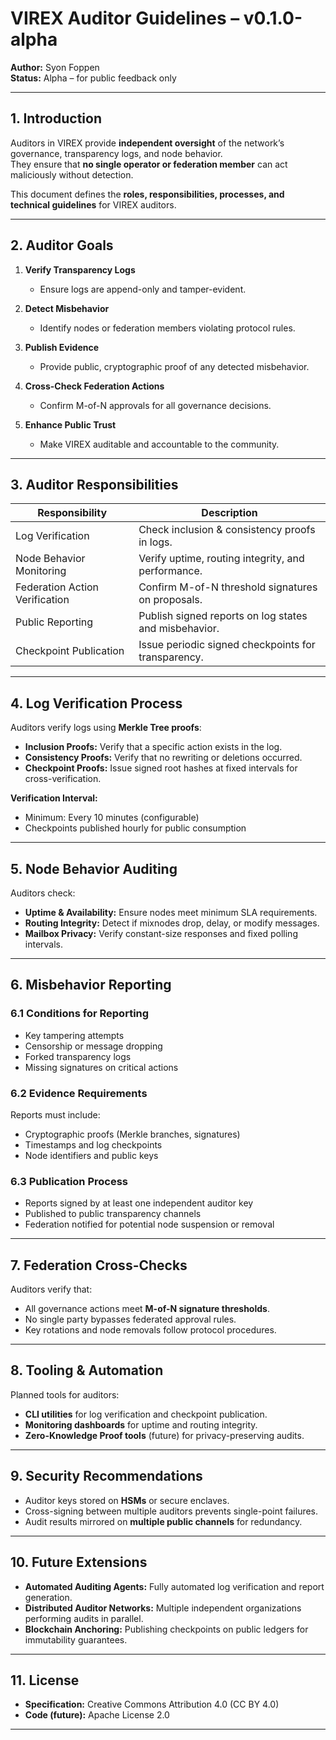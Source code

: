 # VIREX Auditor Guidelines – v0.1.0-alpha

**Author:** Syon Foppen  
**Status:** Alpha – for public feedback only  

---

## 1. Introduction  

Auditors in VIREX provide **independent oversight** of the network’s governance, transparency logs, and node behavior.  
They ensure that **no single operator or federation member** can act maliciously without detection.  

This document defines the **roles, responsibilities, processes, and technical guidelines** for VIREX auditors.

---

## 2. Auditor Goals  

1. **Verify Transparency Logs**  
   - Ensure logs are append-only and tamper-evident.  

2. **Detect Misbehavior**  
   - Identify nodes or federation members violating protocol rules.  

3. **Publish Evidence**  
   - Provide public, cryptographic proof of any detected misbehavior.  

4. **Cross-Check Federation Actions**  
   - Confirm M-of-N approvals for all governance decisions.  

5. **Enhance Public Trust**  
   - Make VIREX auditable and accountable to the community.  

---

## 3. Auditor Responsibilities  

| Responsibility                  | Description                                     |
|----------------------------------|-------------------------------------------------|
| Log Verification                 | Check inclusion & consistency proofs in logs.   |
| Node Behavior Monitoring         | Verify uptime, routing integrity, and performance. |
| Federation Action Verification   | Confirm M-of-N threshold signatures on proposals. |
| Public Reporting                  | Publish signed reports on log states and misbehavior. |
| Checkpoint Publication            | Issue periodic signed checkpoints for transparency. |

---

## 4. Log Verification Process  

Auditors verify logs using **Merkle Tree proofs**:  
- **Inclusion Proofs:** Verify that a specific action exists in the log.  
- **Consistency Proofs:** Verify that no rewriting or deletions occurred.  
- **Checkpoint Proofs:** Issue signed root hashes at fixed intervals for cross-verification.  

**Verification Interval:**  
- Minimum: Every 10 minutes (configurable)  
- Checkpoints published hourly for public consumption  

---

## 5. Node Behavior Auditing  

Auditors check:  
- **Uptime & Availability:** Ensure nodes meet minimum SLA requirements.  
- **Routing Integrity:** Detect if mixnodes drop, delay, or modify messages.  
- **Mailbox Privacy:** Verify constant-size responses and fixed polling intervals.  

---

## 6. Misbehavior Reporting  

### 6.1 Conditions for Reporting  
- Key tampering attempts  
- Censorship or message dropping  
- Forked transparency logs  
- Missing signatures on critical actions  

### 6.2 Evidence Requirements  
Reports must include:  
- Cryptographic proofs (Merkle branches, signatures)  
- Timestamps and log checkpoints  
- Node identifiers and public keys  

### 6.3 Publication Process  
- Reports signed by at least one independent auditor key  
- Published to public transparency channels  
- Federation notified for potential node suspension or removal  

---

## 7. Federation Cross-Checks  

Auditors verify that:  
- All governance actions meet **M-of-N signature thresholds**.  
- No single party bypasses federated approval rules.  
- Key rotations and node removals follow protocol procedures.  

---

## 8. Tooling & Automation  

Planned tools for auditors:  
- **CLI utilities** for log verification and checkpoint publication.  
- **Monitoring dashboards** for uptime and routing integrity.  
- **Zero-Knowledge Proof tools** (future) for privacy-preserving audits.  

---

## 9. Security Recommendations  

- Auditor keys stored on **HSMs** or secure enclaves.  
- Cross-signing between multiple auditors prevents single-point failures.  
- Audit results mirrored on **multiple public channels** for redundancy.  

---

## 10. Future Extensions  

- **Automated Auditing Agents:** Fully automated log verification and report generation.  
- **Distributed Auditor Networks:** Multiple independent organizations performing audits in parallel.  
- **Blockchain Anchoring:** Publishing checkpoints on public ledgers for immutability guarantees.  

---

## 11. License  

- **Specification:** Creative Commons Attribution 4.0 (CC BY 4.0)  
- **Code (future):** Apache License 2.0  

---
